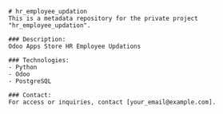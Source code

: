 
    # hr_employee_updation
    This is a metadata repository for the private project "hr_employee_updation".

    ### Description:
    Odoo Apps Store HR Employee Updations

    ### Technologies:
    - Python
    - Odoo
    - PostgreSQL

    ### Contact:
    For access or inquiries, contact [your_email@example.com].
    
